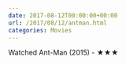 ```yaml
---
date: 2017-08-12T00:00:00+00:00
url: /2017/08/12/antman.html
categories: Movies
---
```

Watched Ant-Man (2015) - ★★★




